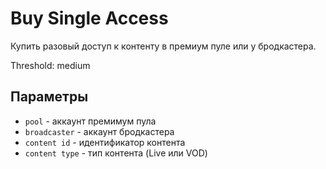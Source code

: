 # Buy Single Access

Купить разовый доступ к контенту в премиум пуле или у бродкастера.

Threshold: medium

## Параметры

- `pool` - аккаунт премимум пула
- `broadcaster` - аккаунт бродкастера
- `content id` - идентификатор контента
- `content type` - тип контента (Live или VOD)
